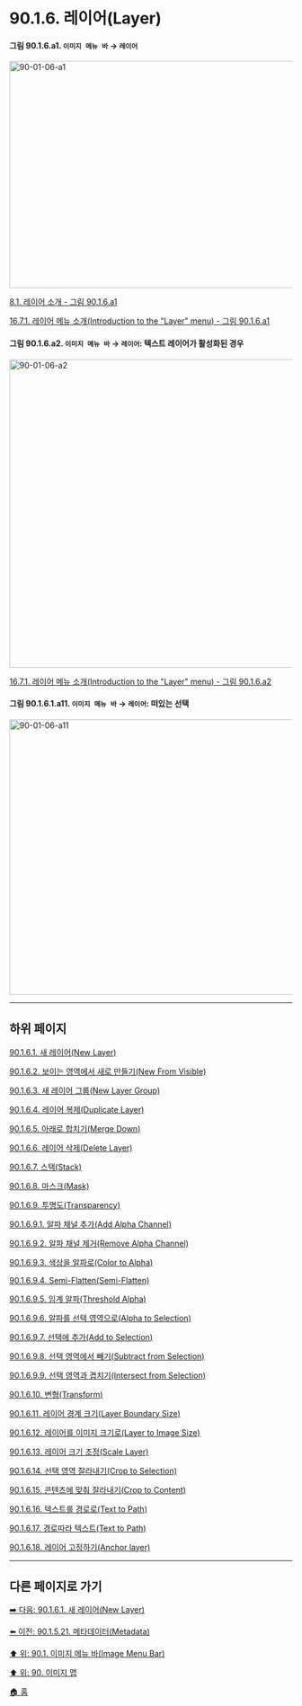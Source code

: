 # 90.1.6. 레이어(Layer)

<a id="90-01-06-a1"></a>

#### 그림 90.1.6.a1. `이미지 메뉴 바` → `레이어` 
<img width="849" height="404" alt="90-01-06-a1" src="https://github.com/user-attachments/assets/8f389cf0-3908-4797-9fcb-1f6673119e5a" />

[8.1. 레이어 소개 - 그림 90.1.6.a1](./08-01-00-introduction-to-layers.md#90-01-06-a1)

[16.7.1. 레이어 메뉴 소개(Introduction to the "Layer" menu) - 그림 90.1.6.a1](./16-07-01-introduction-to-the-layer-menu.md#90-01-06-a1)

<a id="90-01-06-a2"></a>

#### 그림 90.1.6.a2. `이미지 메뉴 바` → `레이어`: 텍스트 레이어가 활성화된 경우
<img width="977" height="549" alt="90-01-06-a2" src="https://github.com/user-attachments/assets/5dc5e94e-d2a2-4a7e-82e2-680621d850d8" />

[16.7.1. 레이어 메뉴 소개(Introduction to the "Layer" menu) - 그림 90.1.6.a2](./16-07-01-introduction-to-the-layer-menu.md#90-01-06-a2)

<a id="90-01-06-a11"></a>

#### 그림 90.1.6.1.a11. `이미지 메뉴 바` → `레이어`: 떠있는 선택
<img width="970" height="490" alt="90-01-06-a11" src="https://github.com/user-attachments/assets/25b28959-10f9-409f-a3da-924f9e624b21" />

***

## 하위 페이지

[90.1.6.1. 새 레이어(New Layer)](./90-01-06-01-new_layer.md)

[90.1.6.2. 보이는 영역에서 새로 만들기(New From Visible)](./90-01-06-02-new_from_visible.md)

[90.1.6.3. 새 레이어 그룹(New Layer Group)](./90-01-06-03-new_layer_group.md)

[90.1.6.4. 레이어 복제(Duplicate Layer)](./90-01-06-04-duplicate_layer.md)

[90.1.6.5. 아래로 합치기(Merge Down)](./90-01-06-05-merge_down.md)

[90.1.6.6. 레이어 삭제(Delete Layer)](./90-01-06-06-delete_layer.md)

[90.1.6.7. 스택(Stack)](./90-01-06-07-stack.md)

[90.1.6.8. 마스크(Mask)](./90-01-06-08-mask.md)

[90.1.6.9. 투명도(Transparency)](./90-01-06-09-00-transparency.md)

[90.1.6.9.1. 알파 채널 추가(Add Alpha Channel)](./90-01-06-09-01-add_alpha_channel.md)

[90.1.6.9.2. 알파 채널 제거(Remove Alpha Channel)](./90-01-06-09-02-remove_alpha_channel.md)

[90.1.6.9.3. 색상을 알파로(Color to Alpha)](./90-01-06-09-03-color_to_alpha.md)

[90.1.6.9.4. Semi-Flatten(Semi-Flatten)](./90-01-06-09-04-semi_flatten.md)

[90.1.6.9.5. 임계 알파(Threshold Alpha)](./90-01-06-09-05-threshold_alpha.md)

[90.1.6.9.6. 알파를 선택 영역으로(Alpha to Selection)](./90-01-06-09-06-alpha_to_selection.md)

[90.1.6.9.7. 선택에 추가(Add to Selection)](./90-01-06-09-07-add_to_selection.md)

[90.1.6.9.8. 선택 영역에서 빼기(Subtract from Selection)](./90-01-06-09-08-subtract_from_selection.md)

[90.1.6.9.9. 선택 영역과 겹치기(Intersect from Selection)](./90-01-06-09-09-intersect_from_selection.md)

[90.1.6.10. 변형(Transform)](./90-01-06-10-transform.md)

[90.1.6.11. 레이어 경계 크기(Layer Boundary Size)](./90-01-06-11-layer_boundary_size.md)

[90.1.6.12. 레이어를 이미지 크기로(Layer to Image Size)](./90-01-06-12-layer_to_image_size.md)

[90.1.6.13. 레이어 크기 조정(Scale Layer)](./90-01-06-13-scale_layer.md)

[90.1.6.14. 선택 영역 잘라내기(Crop to Selection)](./90-01-06-14-crop_to_selection.md)

[90.1.6.15. 콘텐츠에 맞춰 잘라내기(Crop to Content)](./90-01-06-15-crop_to_content.md)

[90.1.6.16. 텍스트를 경로로(Text to Path)](./90-01-06-16-text_to_path.md)

[90.1.6.17. 경로따라 텍스트(Text to Path)](./90-01-06-17-text_along_path.md)

[90.1.6.18. 레이어 고정하기(Anchor layer)](./90-01-06-18-anchor_layer.md)

***

## 다른 페이지로 가기

[➡️ 다음: 90.1.6.1. 새 레이어(New Layer)](./90-01-06-01-new_layer.md)

[⬅️ 이전: 90.1.5.21. 메타데이터(Metadata)](./90-01-05-21-metadata.md)

[⬆️ 위: 90.1. 이미지 메뉴 바(Image Menu Bar)](./90-01-00-image-menu-bar.md)

[⬆️ 위: 90. 이미지 맵](./90-00-image-map.md)

[🏠 홈](./00-home.md)